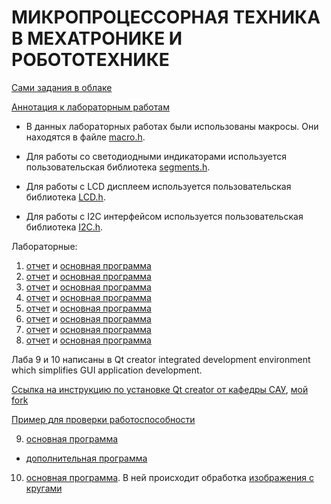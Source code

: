 # МИКРОПРОЦЕССОРНАЯ ТЕХНИКА В МЕХАТРОНИКЕ И РОБОТОТЕХНИКЕ 

[Сами задания в облаке](https://docs.google.com/open?id=1CA2zf5AFAy3CJsMyXklcW3A3PeOv1WmzH8NK7sJS2tw)

[Аннотация к лабораторным работам](Annotation.pdf)

- В данных лабораторных работах были использованы макросы. Они находятся в файле [macro.h](lab6/lib/macro.h). 

- Для работы со светодиодными индикаторами используется пользовательская библиотека [segments.h](lab2/lib/segments.h). 

- Для работы с LCD дисплеем используется пользовательская библиотека [LCD.h](lab6/lib/LCD.h). 

- Для работы с I2C интерфейсом используется пользовательская библиотека [I2C.h](lab6/lib/I2C.h).  

Лабораторные:

1. [отчет](lab1/lab1.pdf) и [основная программа](lab1/lab1.c)
1. [отчет](lab2/lab2.pdf) и [основная программа](lab2/lab2.c)
1. [отчет](lab3/lab3.pdf) и [основная программа](lab3/lab3.c)
1. [отчет](lab4/lab4.pdf) и [основная программа](lab4/lab4.c)
1. [отчет](lab5/lab5.pdf) и [основная программа](lab5/lab5.c)
1. [отчет](lab6/lab6.pdf) и [основная программа](lab6/lab6.c)
1. [отчет](lab7/lab7.pdf) и [основная программа](lab7/lab7.c)
1. [отчет](lab8/lab8.pdf) и [основная программа](lab8/lab8.c)

 Лаба 9 и 10 написаны в Qt creator  integrated development environment which simplifies GUI application development.

[Ссылка на инструкцию по установке Qt creator от кафедры САУ](https://github.com/serykhelena/Guides/blob/master/windows_os/qt_opencv_mingw.md), 
[мой fork](https://github.com/my000own000files1/Guides/blob/master/windows_os/qt_opencv_mingw.md)

[Пример для проверки работоспособности](lab9&10/example/main.cpp)
 
9. [основная программа](lab9&10/lab9/lab9.cpp)

+	[дополнительная программа](lab9&10/lab9_1/main.cpp)

10. [основная программа](lab9&10/lab10/main.cpp). В ней происходит 
обработка [изображения с кругами](balls.bmp) 
